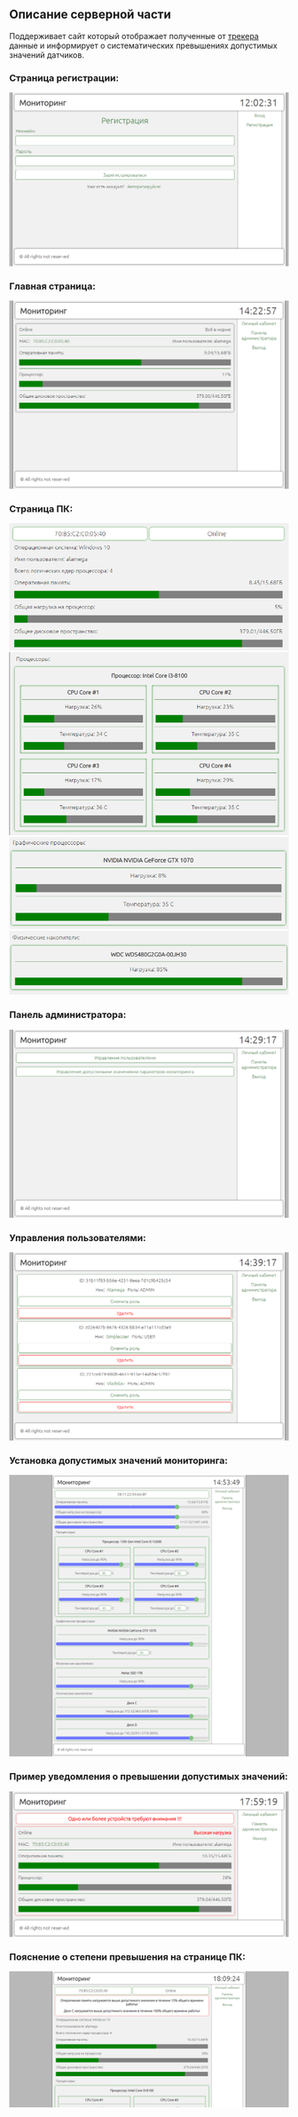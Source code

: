 ## Описание серверной части

Поддерживает сайт который отображает полученные от [трекера](https://github.com/Alamega/mitso-diplom-client) данные и информирует о систематических превышениях допустимых значений датчиков.

### Страница регистрации:

<img src="readme_assets/0.PNG" alt = "0">

### Главная страница:

<img src="readme_assets/1.PNG" alt = "1">

### Страница ПК:

<img src="readme_assets/2.PNG" alt = "2">
<img src="readme_assets/3.PNG" alt = "3">
<img src="readme_assets/4.PNG" alt = "4">
<img src="readme_assets/5.PNG" alt = "5">

### Панель администратора:

<img src="readme_assets/6.PNG" alt = "6">

### Управления пользователями:

<img src="readme_assets/7.PNG" alt = "7">

### Установка допустимых значений мониторинга:

<img src="readme_assets/8.PNG" alt = "8">

### Пример уведомления о превышении допустимых значений:

<img src="readme_assets/9.PNG" alt = "9">

### Пояснение о степени превышения на странице ПК:

<img src="readme_assets/10.PNG" alt = "10">
